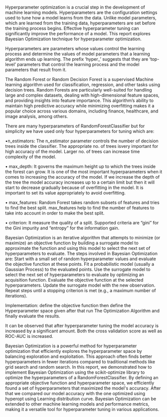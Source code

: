 
Hyperparameter optimization is a crucial step in the development of machine learning models. Hyperparameters are the configuration settings used to tune how a model
learns from the data. Unlike model parameters, which are learned from the training data, hyperparameters are set before the training process begins. Effective 
hyperparameter tuning can significantly improve the performance of a model. This report explores Bayesian Optimization technique for hyperparameter optimization.


Hyperparameters are parameters whose values control the learning process and determine the values of model parameters that a learning algorithm ends up learning. 
The prefix ‘hyper_’ suggests that they are ‘top-level’ parameters that control the learning process and the model parameters that result from it.

The Random Forest or Random Decision Forest is a supervised Machine learning algorithm used for classification, regression, and other tasks using decision trees.
Random Forests are particularly well-suited for handling large and complex datasets, dealing with high-dimensional feature spaces, and providing insights into 
feature importance. This algorithm’s ability to maintain high predictive accuracy while minimizing overfitting makes it a popular choice across various domains,
including finance, healthcare, and image analysis, among others.

There are many hyperparameters of RandomForestClassifier but for simplicity we have used only four hyperparameters for tuning which are:

•n_estimators: The n_estimator parameter controls the number of decision trees inside the classifier. The appropriate no. of trees isvery important for high
accuracy of the model. Larger no. of trees can increase time complexity of the model.

• max_depth: It governs the maximum height up to which the trees inside the forest can grow. It is one of the most important hyperparameters when it comes to 
increasing the accuracy of the model. If we increase the depth of the tree the model accuracy increases up to a certain limit but then it will start to decrease
gradually because of overfitting in the model. It is important to set its value appropriately to avoid overfitting.

• max_features: Random Forest takes random subsets of features and tries to find the best split. max_features help to find the number of features to take into
account in order to make the best split.

• criterion: It measure the quality of a split. Supported criteria are “gini” for the Gini impurity and “entropy” for the information gain.

Bayesian Optimization is an iterative algorithm that attempts to minimize (or maximize) an objective function by building a surrogate model to approximate the 
function and using this model to select the next set of hyperparameters to evaluate. The steps involved in Bayesian Optimization are: Start with a small set of 
random hyperparameter values and evaluate the objective function at these points. Fit a probabilistic model (usually a Gaussian Process) to the evaluated points. 
Use the surrogate model to select the next set of hyperparameters to evaluate by optimizing an acquisition function. Evaluate the objective function at the 
selected hyperparameters. Update the surrogate model with the new observation. Repeat steps until a stopping criterion is met (e.g., a maximum number of
iterations).

Implementation: define the objective function then define the Hyperparameter space given after that run The Optimization Algorithm and finally evaluate the results.

It can be observed that after hyperparameter tuning the model accuracy is increased by a significant amount. Both the cross validation score as well as ROC-AUC is increased.

Bayesian Optimization is a powerful method for hyperparameter optimization that efficiently explores the hyperparameter space by balancing exploration and 
exploitation. This approach often finds better hyperparameters in fewer iterations compared to traditional methods like grid search and random search. In this
report, we demonstrated how to implement Bayesian Optimization using the scikit-optimize library to optimize the hyperparameters of a RandomForestClassifier. By
defining an appropriate objective function and hyperparameter space, we efficiently found a set of hyperparameters that maximized the model's accuracy. After that
we compared our model accuracy with the one optimized using hyperopt using Learning distribution curve. Bayesian Optimization can be extended to other machine
learning models and performance metrics, making it a versatile tool for hyperparameter tuning in various applications.


